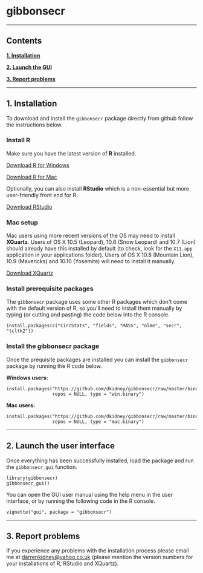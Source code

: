 
gibbonsecr
===========

********************************************************************************

## Contents

<a href="#installation">**1. Installation**</a>

<a href="#launch">**2. Launch the GUI**</a>

<a href="#problems">**3. Report problems**</a>



********************************************************************************

<a name="installation"></a>

## 1. Installation

To download and install the `gibbonsecr` package directly from github follow the instructions below.

### Install R

Make sure you have the latest version of **R** installed. 

[Download R for Windows](https://cran.r-project.org/bin/windows/base/)

[Download R for Mac](https://cran.r-project.org/bin/macosx/)

Optionally, you can also install **RStudio** which is a non-essential but more user-friendly front end for R.

[Download RStudio](https://www.rstudio.com/products/rstudio/download/)

<a name="windows setup"></a>

### Mac setup

Mac users using more recent versions of the OS may need to install **XQuartz**. Users of OS X 10.5 (Leopard), 10.6 (Snow Leopard) and 10.7 (Lion) should already have this installed by default (to check, look for the `X11.app` application in your applications folder). Users of OS X 10.8 (Mountain Lion), 10.9 (Mavericks) and 10.10 (Yosemite) will need to install it manually.

[Download XQuartz](http://xquartz.macosforge.org/landing/)

### Install prerequisite packages

The `gibbonsecr` package uses some other R packages which don't come with the default version of R, so you'll need to install them manually by typing (or cutting and pasting) the code below into the R console.

```{r}
install.packages(c("CircStats", "fields", "MASS", "nlme", "secr", "tcltk2"))
```

### Install the gibbonsecr package

Once the prequisite packages are installed you can install the `gibbonsecr` package by running the R code below.

**Windows users:**
```{r}
install.packages("https://github.com/dkidney/gibbonsecr/raw/master/binaries/gibbonsecr_1.0.zip", 
                 repos = NULL, type = "win.binary")
```

**Mac users:**
```{r}
install.packages("https://github.com/dkidney/gibbonsecr/raw/master/binaries/gibbonsecr_1.0.tgz", 
                 repos = NULL, type = "mac.binary")
```



********************************************************************************

<a name="launch"></a>

## 2. Launch the user interface

Once everything has been successfully installed, load the package and run the `gibbonsecr_gui` function.

```{r}
library(gibbonsecr)
gibbonsecr_gui()
```

You can open the GUI user manual using the help menu in the user interface, or by running the following code in the R console.

```{r}
vignette("gui", package = "gibbonsecr")
```

<a name="problems"></a>



********************************************************************************

## 3. Report problems

If you experience any problems with the installation process please email me at darrenkidney@yahoo.co.uk (please mention the version numbers for your installations of R, RStudio and XQuartz).  



